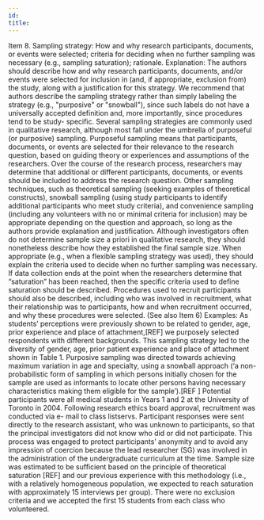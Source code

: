 ```yaml
---
id: 
title: 
---
```

Item 8. Sampling strategy: How and why research participants, documents, or events were selected; criteria for deciding when no further sampling was necessary (e.g., sampling saturation); rationale.
Explanation:
The authors should describe how and why research participants, documents, and/or events were selected for inclusion in (and, if appropriate, exclusion from) the study, along with a justification for this strategy. We recommend that authors describe the sampling strategy rather than simply labeling the strategy (e.g., "purposive" or "snowball"), since such labels do not have a universally accepted definition and, more importantly, since procedures tend to be study- specific. Several sampling strategies are commonly used in qualitative research, although most fall under the umbrella of purposeful (or purposive) sampling. Purposeful sampling means that participants, documents, or events are selected for their relevance to the research question, based on guiding theory or experiences and assumptions of the researchers. Over the course of the research process, researchers may determine that additional or different participants, documents, or events should be included to address the research question. Other sampling techniques, such as theoretical sampling (seeking examples of theoretical constructs), snowball sampling (using study participants to identify additional participants who meet study criteria), and convenience sampling (including any volunteers with no or minimal criteria for inclusion) may be appropriate depending on the question and approach, so long as the authors provide explanation and justification.
Although investigators often do not determine sample size a priori in qualitative research, they should nonetheless describe how they established the final sample size. When appropriate (e.g., when a flexible sampling strategy was used), they should explain the criteria used to decide when no further sampling was necessary. If data collection ends at the point when the researchers determine that “saturation” has been reached, then the specific criteria used to define saturation should be described.
Procedures used to recruit participants should also be described, including who was involved in recruitment, what their relationship was to participants, how and when recruitment occurred, and why these procedures were selected. (See also Item 6)
Examples:
As students’ perceptions were previously shown to be related to gender, age, prior experience and place of attachment,[REF] we purposely selected respondents with different backgrounds. This sampling strategy led to the diversity of gender, age, prior patient experience and place of attachment shown in Table 1.
Purposive sampling was directed towards achieving maximum variation in age and specialty, using a snowball approach (‘a non-probabilistic form of sampling in which persons initially chosen for the sample are used as informants to locate other persons having necessary characteristics making them eligible for the sample’).[REF ] 
Potential participants were all medical students in Years 1 and 2 at the University of Toronto in 2004. Following research ethics board approval, recruitment was conducted via e- mail to class listservs. Participant responses were sent directly to the research assistant, who was unknown to participants, so that the principal investigators did not know who did or did not participate. This process was engaged to protect participants’ anonymity and to avoid any impression of coercion because the lead researcher (SG) was involved in the administration of the undergraduate curriculum at the time. Sample size was estimated to be sufficient based on the principle of theoretical saturation [REF] and our previous experience with this methodology (i.e., with a relatively homogeneous population, we expected to reach saturation with approximately 15 interviews per group). There were no exclusion criteria and we accepted the first 15 students from each class who volunteered.

